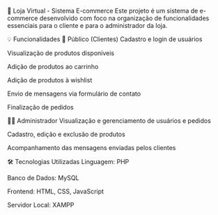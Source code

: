 🛒 Loja Virtual - Sistema E-commerce
Este projeto é um sistema de e-commerce desenvolvido com foco na organização de funcionalidades essenciais para o cliente e para o administrador da loja. 

💡 Funcionalidades
👥 Público (Clientes)
Cadastro e login de usuários

Visualização de produtos disponíveis

Adição de produtos ao carrinho

Adição de produtos à wishlist

Envio de mensagens via formulário de contato

Finalização de pedidos

👩‍💼 Administrador
Visualização e gerenciamento de usuários e pedidos

Cadastro, edição e exclusão de produtos

Acompanhamento das mensagens enviadas pelos clientes

🛠️ Tecnologias Utilizadas
Linguagem: PHP

Banco de Dados: MySQL

Frontend: HTML, CSS, JavaScript

Servidor Local: XAMPP
